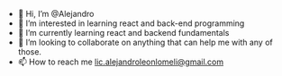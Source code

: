 - 👋 Hi, I’m @Alejandro
- 👀 I’m interested in learning react and back-end programming
- 🌱 I’m currently learning react and backend fundamentals
- 💞️ I’m looking to collaborate on anything that can help me with any of those.
- 📫 How to reach me lic.alejandroleonlomeli@gmail.com

<!---
AlejandroLeon23/AlejandroLeon23 is a ✨ special ✨ repository because its `README.md` (this file) appears on your GitHub profile.
You can click the Preview link to take a look at your changes.
--->
